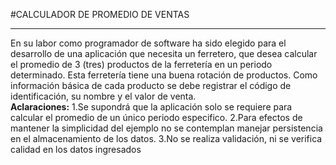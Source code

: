 #CALCULADOR DE PROMEDIO DE VENTAS
***
 En su labor como programador de software ha sido elegido para el desarrollo de una aplicación que necesita un ferretero, que desea calcular el promedio de 3 (tres) productos de la ferretería en un periodo determinado. Esta ferretería tiene una buena rotación de productos. Como información básica de cada producto se debe registrar el código de identificación, su nombre y el valor de venta.
\
**Aclaraciones:**
1.Se supondrá que la aplicación solo se requiere para calcular el promedio de un único periodo especifico. 
2.Para efectos de mantener la simplicidad del ejemplo no se contemplan manejar persistencia en el almacenamiento de los datos. 
3.No se realiza validación, ni se verifica calidad en los datos ingresados 

